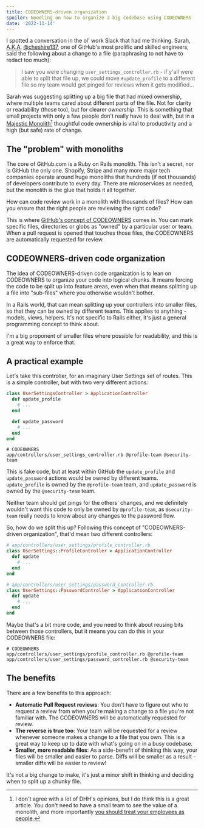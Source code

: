 ```yaml
---
title: CODEOWNERS-driven organization
spoiler: Noodling on how to organize a big codebase using CODEOWNERS
date: '2022-11-14'
---
```


I spotted a conversation in the ol' work Slack that had me thinking. Sarah, <abbr title="Also Known As">A.K.A.</abbr> [@cheshire137](https://twitter.com/cheshire137), one of GitHub's most prolific and skilled engineers, said the following about a change to a file (paraphrasing to not have to redact too much):

> I saw you were changing `user_settings_controller.rb` - if y'all were able to split that file up, we could move `#update_profile` to a different file so my team would get pinged for reviews when it gets modified...

Sarah was suggesting splitting up a big file that had mixed ownership, where multiple teams cared about different parts of the file. Not for clarity or readability (those too), but for clearer _ownership_. This is something that small projects with only a few people don't really have to deal with, but in a [Majestic Monolith](https://m.signalvnoise.com/the-majestic-monolith/)[^1] thoughtful code ownership is vital to productivity and a high (but safe) rate of change.

## The "problem" with monoliths

The core of GitHub.com is a Ruby on Rails monolith. This isn't a secret, nor is GitHub the only one. Shopify, Stripe and many more major tech companies operate around huge monoliths that hundreds (if not thousands) of developers contribute to every day. There are microservices as needed, but the monolith is the glue that holds it all together.

How can code review work in a monolith with thousands of files? How can you ensure that the right people are reviewing the right code?

This is where [GitHub's concept of CODEOWNERS](https://docs.github.com/en/repositories/managing-your-repositorys-settings-and-features/customizing-your-repository/about-code-owners) comes in. You can mark specific files, directories or globs as "owned" by a particular user or team. When a pull request is opened that touches those files, the CODEOWNERS are automatically requested for review.

## CODEOWNERS-driven code organization

The idea of CODEOWNERS-driven code organization is to lean on CODEOWNERS to organize your code into logical chunks. It means forcing the code to be split up into feature areas, even when that means splitting up a file into "sub-files" where you otherwise wouldn't bother.

In a Rails world, that can mean splitting up your controllers into smaller files, so that they can be owned by different teams. This applies to anything - models, views, helpers. It's not specific to Rails either, it's just a general programming concept to think about.

I'm a big proponent of smaller files where possible for readability, and this is a great way to enforce that.

## A practical example

Let's take this controller, for an imaginary User Settings set of routes. This is a simple controller, but with two very different actions:

```ruby
class UserSettingsController > ApplicationController
  def update_profile
    # ...
  end

  def update_password
    # ...
  end
end
```

```
# CODEOWNERS
app/controllers/user_settings_controller.rb @profile-team @security-team
```

This is fake code, but at least within GitHub the `update_profile` and `update_password` actions would be owned by different teams. `update_profile` is owned by the `@profile-team` team, and `update_password` is owned by the `@security-team` team.

Neither team should get pings for the others' changes, and we definitely wouldn't want this code to only be owned by `@profile-team`, as `@security-team` really needs to know about any changes to the password flow.

So, how do we split this up? Following this concept of "CODEOWNERS-driven organization", that'd mean two different controllers:

```ruby
# app/controllers/user_settings/profile_controller.rb
class UserSettings::ProfileController > ApplicationController
  def update
    # ...
  end
end

# app/controllers/user_settings/password_controller.rb
class UserSettings::PasswordController > ApplicationController
  def update
    # ...
  end
end
```

Maybe that's a bit more code, and you need to think about reusing bits between those controllers, but it means you can do this in your CODEOWNERS file:

```
# CODEOWNERS
app/controllers/user_settings/profile_controller.rb @profile-team
app/controllers/user_settings/password_controller.rb @security-team
```

## The benefits

There are a few benefits to this approach:

- **Automatic Pull Request reviews**: You don't have to figure out who to request a review from when you're making a change to a file you're not familiar with. The CODEOWNERS will be automatically requested for review.
- **The reverse is true too**: Your team will be requested for a review whenever someone makes a change to a file that you own. This is a great way to keep up to date with what's going on in a busy codebase.
- **Smaller, more readable files**: As a side-benefit of thinking this way, your files will be smaller and easier to parse. Diffs will be smaller as a result - smaller diffs will be easier to review!

It's not a big change to make, it's just a minor shift in thinking and deciding when to split up a chunky file.

[^1]: I don't agree with a lot of DHH's opinions, but I do think this is a great article. You don't need to have a small team to see the value of a monolith, and more importantly [you should treat your employees as people](https://www.theverge.com/2021/5/3/22418208/basecamp-all-hands-meeting-employee-resignations-buyouts-implosion).